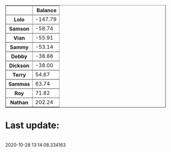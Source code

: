 <table border="1" class="dataframe">
  <thead>
    <tr style="text-align: right;">
      <th></th>
      <th>Balance</th>
    </tr>
  </thead>
  <tbody>
    <tr>
      <th>Lolo</th>
      <td>-147.79</td>
    </tr>
    <tr>
      <th>Samson</th>
      <td>-58.74</td>
    </tr>
    <tr>
      <th>Vian</th>
      <td>-55.91</td>
    </tr>
    <tr>
      <th>Sammy</th>
      <td>-53.14</td>
    </tr>
    <tr>
      <th>Debby</th>
      <td>-38.88</td>
    </tr>
    <tr>
      <th>Dickson</th>
      <td>-38.00</td>
    </tr>
    <tr>
      <th>Terry</th>
      <td>54.67</td>
    </tr>
    <tr>
      <th>Sammas</th>
      <td>63.74</td>
    </tr>
    <tr>
      <th>Roy</th>
      <td>71.82</td>
    </tr>
    <tr>
      <th>Nathan</th>
      <td>202.24</td>
    </tr>
  </tbody>
</table><H1>Last update:</h1><br>2020-10-28 13:14:08.334163
